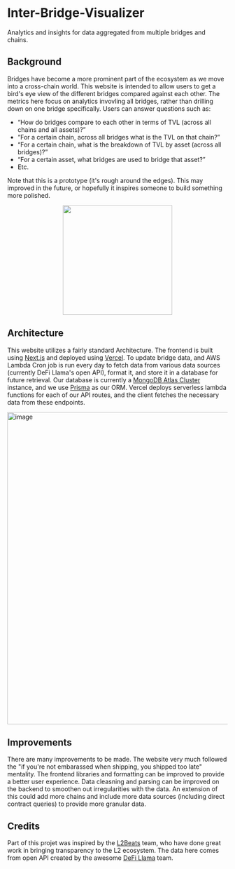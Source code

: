 # Inter-Bridge-Visualizer

Analytics and insights for data aggregated from multiple bridges and chains. 

## Background
Bridges have become a more prominent part of the ecosystem as we move into a cross-chain world. This website is intended to allow users to get a bird's eye view of the different bridges compared against each other. The metrics here focus on analytics invovling all bridges, rather than drilling down on one bridge specifically. Users can answer questions such as: 
- “How do bridges compare to each other in terms of TVL (across all chains and all assets)?”
- “For a certain chain, across all bridges what is the TVL on that chain?”
- “For a certain chain, what is the breakdown of TVL by asset (across all bridges)?”
- “For a certain asset, what bridges are used to bridge that asset?”
- Etc.

Note that this is a prototype (it's rough around the edges). This may improved in the future, or hopefully it inspires someone to build something more polished.

<!-- ![Inter-Bridge-Explorer-Gif](https://user-images.githubusercontent.com/97858468/171520543-3b5b1658-db95-4b29-a8bd-fa3e2328a9b8.gif) -->
<p align="center">
  <img src="https://user-images.githubusercontent.com/97858468/171520543-3b5b1658-db95-4b29-a8bd-fa3e2328a9b8.gif" width="250px" height="250px"/>
</p>

## Architecture
This website utilizes a fairly standard Architecture. The frontend is built using [Next.js](https://nextjs.org/) and deployed using [Vercel](https://vercel.com). To update bridge data, and AWS Lambda Cron job is run every day to fetch data from various data sources (currently DeFi Llama's open API), format it, and store it in a database for future retrieval. Our database is currently a [MongoDB Atlas Cluster](https://www.mongodb.com/atlas/database) instance, and we use [Prisma](https://www.prisma.io/) as our ORM. Vercel deploys serverless lambda functions for each of our API routes, and the client fetches the necessary data from these endpoints.

<img width="712" alt="image" src="https://user-images.githubusercontent.com/97858468/171520936-62da35f5-a637-429b-b4d3-788e5ba2bafa.png">

## Improvements
There are many improvements to be made. The website very much followed the "if you're not embarassed when shipping, you shipped too late" mentality. The frontend libraries and formatting can be improved to provide a better user experience. Data cleasning and parsing can be improved on the backend to smoothen out irregularities with the data. An extension of this could add more chains and include more data sources (including direct contract queries) to provide more granular data. 

## Credits
Part of this projet was inspired by the [L2Beats](https://l2beat.com/) team, who have done great work in bringing transparency to the L2 ecosystem. The data here comes from open API created by the awesome [DeFi Llama](https://defillama.com/) team. 



